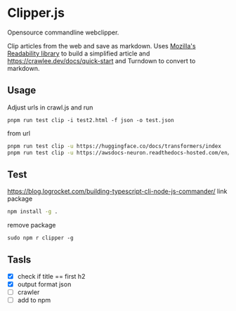 # Clipper.js 

Opensource commandline webclipper.

Clip articles from the web and save as markdown.  Uses [Mozilla's Readability library](https://github.com/mozilla/readability) to build a simplified article and https://crawlee.dev/docs/quick-start and Turndown to convert to markdown.

## Usage

Adjust urls in crawl.js and run

```
pnpm run test clip -i test2.html -f json -o test.json
```


from url

```bash
pnpm run test clip -u https://huggingface.co/docs/transformers/index
pnpm run test clip -u https://awsdocs-neuron.readthedocs-hosted.com/en/latest/general/setup/neuron-setup/pytorch/neuronx/ubuntu/torch-neuronx-ubuntu20.html#setup-torch-neuronx-ubuntu20
```

## Test 
https://blog.logrocket.com/building-typescript-cli-node-js-commander/
link package
  
```bash 
npm install -g .
```

remove package

```
sudo npm r clipper -g
```


## Tasls

* [x] check if title == first h2 
* [x] output format json
* [ ] crawler 
* [ ] add to npm